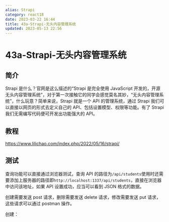```yaml
---
alias: Strapi
category: react18
date: 2023-03-22 16:44
title: 43a-Strapi-无头内容管理系统
updated: 2023-05-13 22:56
---
```


# 43a-Strapi-无头内容管理系统



## 简介

Strapi 是什么？官网是这么描述的“Strapi 是完全使用 JavaScript 开发的，开源无头内容管理系统”，对于第一次接触它的同学会感觉莫名其妙，“无头内容管理系统”，什么玩意？简单来说，Strapi 就是一个 API 的管理系统，通过 Strapi 我们可以直接以网页的形式去定义自己的 API、包括设置模型、权限等功能。有了 Strapi 我们无需编写代码便可开发出功能强大的 API。

## 教程

https://www.lilichao.com/index.php/2022/05/16/strapi/

## 测试

查询功能可以直接通过浏览器测试，查询 API 的路径为`/api/students`使用时还需要添加上服务器的路径即`http://localhost:1337/api/students`，直接在浏览器中访问该地址，如果 API 设置成功，应当可以看到 JSON 格式的数据。

创建需要发送 post 请求，删除需要发送 delete 请求，修改需要发送 put 请求，这些请求可以通过 postman 操作。

创建：